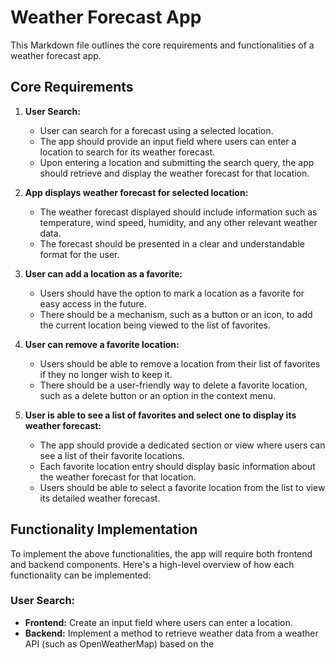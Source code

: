# Weather Forecast App

This Markdown file outlines the core requirements and functionalities of a weather forecast app.

## Core Requirements

1. **User Search:**  
   - User can search for a forecast using a selected location.
   - The app should provide an input field where users can enter a location to search for its weather forecast.
   - Upon entering a location and submitting the search query, the app should retrieve and display the weather forecast for that location.

2. **App displays weather forecast for selected location:**  
   - The weather forecast displayed should include information such as temperature, wind speed, humidity, and any other relevant weather data.
   - The forecast should be presented in a clear and understandable format for the user.

3. **User can add a location as a favorite:**  
   - Users should have the option to mark a location as a favorite for easy access in the future.
   - There should be a mechanism, such as a button or an icon, to add the current location being viewed to the list of favorites.

4. **User can remove a favorite location:**  
   - Users should be able to remove a location from their list of favorites if they no longer wish to keep it.
   - There should be a user-friendly way to delete a favorite location, such as a delete button or an option in the context menu.

5. **User is able to see a list of favorites and select one to display its weather forecast:**  
   - The app should provide a dedicated section or view where users can see a list of their favorite locations.
   - Each favorite location entry should display basic information about the weather forecast for that location.
   - Users should be able to select a favorite location from the list to view its detailed weather forecast.

## Functionality Implementation

To implement the above functionalities, the app will require both frontend and backend components. Here's a high-level overview of how each functionality can be implemented:

### User Search:
- **Frontend:** Create an input field where users can enter a location.
- **Backend:** Implement a method to retrieve weather data from a weather API (such as OpenWeatherMap) based on the 
